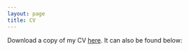```yaml
---
layout: page
title: CV
---
```


Download a copy of my CV [here](https://mailmissouri-my.sharepoint.com/personal/rywqzv_umsystem_edu/Documents/GitHub%20Materials%20(Hyperlinks)/CV_RYW%20(10pt).pdf?CT=1708224146118&OR=ItemsView). It can also be found below: 

<object data="files/CV_RYW (10pt).pdf" width="750" height="750" type='application/pdf'></object>
